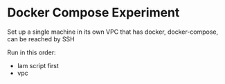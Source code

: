 # Docker Compose Experiment

Set up a single machine in its own VPC that has docker, docker-compose, can be reached by SSH

Run in this order:

* Iam script first 
* vpc
